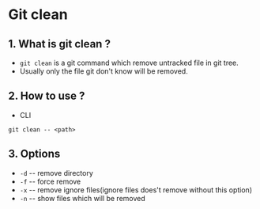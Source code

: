 # Git clean
## 1. What is git clean ?
- `git clean` is a git command which remove untracked file in git tree.  
- Usually only the file git don't know will be removed.  
## 2. How to use ?
- CLI
```
git clean -- <path>
```
## 3. Options
- `-d` -- remove directory  
- `-f` -- force remove  
- `-x` -- remove ignore files(ignore files does't remove without this option)  
- `-n` -- show files which will be removed  
